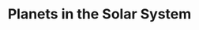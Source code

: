 ---
title: Planets in the Solar System
herb_id: planets_in_solar_system
contributors:
- github: InterImm
  name: Interplanetary Immigration Center
data:
- fields:
  - description: name of the planet
    name: name
  - description: equatorial diameter measured relative to Earth
    name: equatorial_diameter
  - description: mass of the planet measured relative to Earth
    name: mass
  - description: semi-major axis in unit of AU
    name: semi_major_axis
  - description: orbital period in unit of years
    name: orbital_period
  - description: inclination to sun equator in unit of degrees
    name: inclination_to_suns_equator
  - description: orbital eccentricity
    name: orbital_eccentricity
  - description: rotation period in unit of days
    name: rotation_period
  - description: confirmed moons
    name: confirmed_moons
  - description: axial tilt in unit of degrees
    name: axial_tilt
  - description: does the planet have rings
    name: rings
  - description: composition of atmosphere
    name: atmosphere
  format: csv
  name: planets in the solar system in csv format
  path: dataset/planets_in_solar_system.csv
  size: 714B
  updated_at: '2020-02-19'
- fields:
  - description: name of the planet
    name: name
  - description: equatorial diameter measured relative to Earth
    name: equatorial_diameter
  - description: mass of the planet measured relative to Earth
    name: mass
  - description: semi-major axis in unit of AU
    name: semi_major_axis
  - description: orbital period in unit of years
    name: orbital_period
  - description: inclination to sun equator in unit of degrees
    name: inclination_to_suns_equator
  - description: orbital eccentricity
    name: orbital_eccentricity
  - description: rotation period in unit of days
    name: rotation_period
  - description: confirmed moons
    name: confirmed_moons
  - description: axial tilt in unit of degrees
    name: axial_tilt
  - description: does the planet have rings
    name: rings
  - description: composition of atmosphere
    name: atmosphere
  format: json
  name: planets in the solar system in json format
  path: dataset/planets_in_solar_system.json
  size: 2.7K
  updated_at: '2020-02-19'
description: List of the 8 planets in the solar system and their properties
license:
- link: https://en.wikipedia.org/wiki/Wikipedia:Text_of_Creative_Commons_Attribution-ShareAlike_3.0_Unported_License
  name: Creative Commons Attribution-ShareAlike License, attribute to Wikipedia using
    references
name: Planets in the Solar System
references:
- link: https://en.wikipedia.org/wiki/Planet
  name: Planet from Wikipedia
repository: InterImm/dataset-planets-in-solar-system
tags:
- Astronomy

---